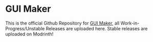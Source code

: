 # GUI Maker
This is the official Github Repository for [GUI Maker](https://modrinth.com/datapack/gui-maker), all Work-in-Progress/Unstable Releases are uploaded here. Stable releases are uploaded on Modrinth!
